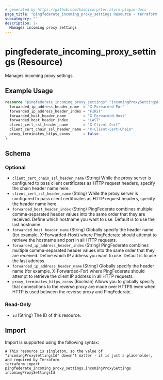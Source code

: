 ```yaml
---
# generated by https://github.com/hashicorp/terraform-plugin-docs
page_title: "pingfederate_incoming_proxy_settings Resource - terraform-provider-pingfederate"
subcategory: ""
description: |-
  Manages incoming proxy settings
---
```


# pingfederate_incoming_proxy_settings (Resource)

Manages incoming proxy settings

## Example Usage

```terraform
resource "pingfederate_incoming_proxy_settings" "incomingProxySettingsExample" {
  forwarded_ip_address_header_name  = "X-Forwarded-For"
  forwarded_ip_address_header_index = "FIRST"
  forwarded_host_header_name        = "X-Forwarded-Host"
  forwarded_host_header_index       = "LAST"
  client_cert_ssl_header_name       = "X-Client-Cert"
  client_cert_chain_ssl_header_name = "X-Client-Cert-Chain"
  proxy_terminates_https_conns      = false
}
```

<!-- schema generated by tfplugindocs -->
## Schema

### Optional

- `client_cert_chain_ssl_header_name` (String) While the proxy server is configured to pass client certificates as HTTP request headers, specify the chain header name here.
- `client_cert_ssl_header_name` (String) While the proxy server is configured to pass client certificates as HTTP request headers, specify the header name here.
- `forwarded_host_header_index` (String) PingFederate combines multiple comma-separated header values into the same order that they are received. Define which hostname you want to use. Default is to use the last hostname.
- `forwarded_host_header_name` (String) Globally specify the header name (for example, X-Forwarded-Host) where PingFederate should attempt to retrieve the hostname and port in all HTTP requests.
- `forwarded_ip_address_header_index` (String) PingFederate combines multiple comma-separated header values into the same order that they are received. Define which IP address you want to use. Default is to use the last address.
- `forwarded_ip_address_header_name` (String) Globally specify the header name (for example, X-Forwarded-For) where PingFederate should attempt to retrieve the client IP address in all HTTP requests.
- `proxy_terminates_https_conns` (Boolean) Allows you to globally specify that connections to the reverse proxy are made over HTTPS even when HTTP is used between the reverse proxy and PingFederate.

### Read-Only

- `id` (String) The ID of this resource.

## Import

Import is supported using the following syntax:

```shell
# This resource is singleton, so the value of "incomingProxySettingsId" doesn't matter - it is just a placeholder, and required by Terraform
terraform import pingfederate_incoming_proxy_settings.incomingProxySettings incomingProxySettingsId
```
